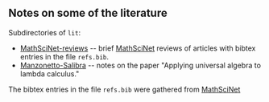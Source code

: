## Notes on some of the literature

Subdirectories of `lit`:
+ [MathSciNet-reviews](https://github.com/williamdemeo/lamb-calc-vars/tree/master/lit/MathSciNet-reviews) --  brief [MathSciNet](https://mathscinet.ams.org/mathscinet/) reviews of articles with bibtex entries in the file `refs.bib`.
+ [Manzonetto-Salibra](https://github.com/williamdemeo/lamb-calc-vars/tree/master/lit/Manzonetto-Salibra) -- notes on the paper "Applying universal algebra to lambda calculus."

The bibtex entries in the file `refs.bib` were gathered from [MathSciNet](https://mathscinet.ams.org/mathscinet/)
